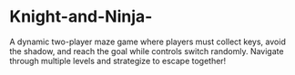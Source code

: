 # Knight-and-Ninja-
A dynamic two-player maze game where players must collect keys, avoid the shadow, and reach the goal while controls switch randomly. Navigate through multiple levels and strategize to escape together!
